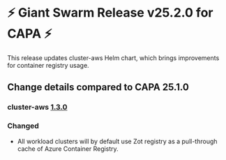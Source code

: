 # :zap: Giant Swarm Release v25.2.0 for CAPA :zap:

This release updates cluster-aws Helm chart, which brings improvements for container registry usage.

## Change details compared to CAPA 25.1.0

### cluster-aws [1.3.0](https://github.com/giantswarm/cluster-aws/releases/tag/v1.3.0)

### Changed

- All workload clusters will by default use Zot registry as a pull-through cache of Azure Container Registry.
